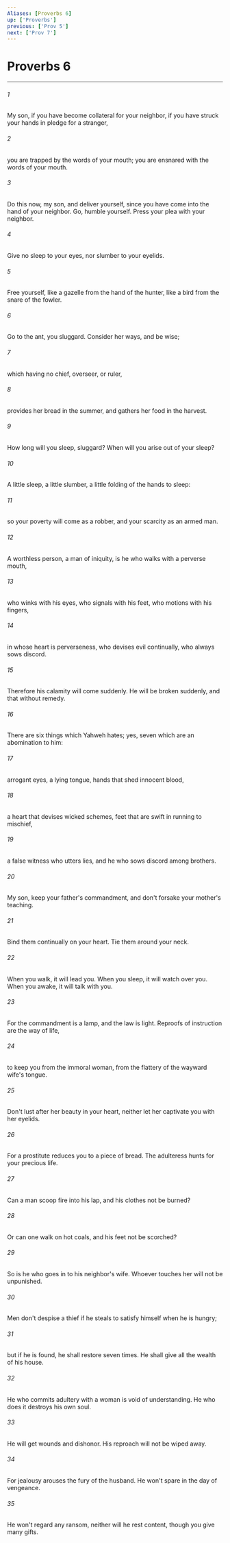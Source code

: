 ```yaml
---
Aliases: [Proverbs 6]
up: ['Proverbs']
previous: ['Prov 5']
next: ['Prov 7']
---
```

# Proverbs 6
***





###### 1 

My son, if you have become collateral for your neighbor, if you have struck your hands in pledge for a stranger, 



###### 2 

you are trapped by the words of your mouth; you are ensnared with the words of your mouth. 



###### 3 

Do this now, my son, and deliver yourself, since you have come into the hand of your neighbor. Go, humble yourself. Press your plea with your neighbor. 



###### 4 

Give no sleep to your eyes, nor slumber to your eyelids. 



###### 5 

Free yourself, like a gazelle from the hand of the hunter, like a bird from the snare of the fowler. 



###### 6 

Go to the ant, you sluggard. Consider her ways, and be wise; 



###### 7 

which having no chief, overseer, or ruler, 



###### 8 

provides her bread in the summer, and gathers her food in the harvest. 



###### 9 

How long will you sleep, sluggard? When will you arise out of your sleep? 



###### 10 

A little sleep, a little slumber, a little folding of the hands to sleep: 



###### 11 

so your poverty will come as a robber, and your scarcity as an armed man. 



###### 12 

A worthless person, a man of iniquity, is he who walks with a perverse mouth, 



###### 13 

who winks with his eyes, who signals with his feet, who motions with his fingers, 



###### 14 

in whose heart is perverseness, who devises evil continually, who always sows discord. 



###### 15 

Therefore his calamity will come suddenly. He will be broken suddenly, and that without remedy. 



###### 16 

There are six things which Yahweh hates; yes, seven which are an abomination to him: 



###### 17 

arrogant eyes, a lying tongue, hands that shed innocent blood, 



###### 18 

a heart that devises wicked schemes, feet that are swift in running to mischief, 



###### 19 

a false witness who utters lies, and he who sows discord among brothers. 



###### 20 

My son, keep your father's commandment, and don't forsake your mother's teaching. 



###### 21 

Bind them continually on your heart. Tie them around your neck. 



###### 22 

When you walk, it will lead you. When you sleep, it will watch over you. When you awake, it will talk with you. 



###### 23 

For the commandment is a lamp, and the law is light. Reproofs of instruction are the way of life, 



###### 24 

to keep you from the immoral woman, from the flattery of the wayward wife's tongue. 



###### 25 

Don't lust after her beauty in your heart, neither let her captivate you with her eyelids. 



###### 26 

For a prostitute reduces you to a piece of bread. The adulteress hunts for your precious life. 



###### 27 

Can a man scoop fire into his lap, and his clothes not be burned? 



###### 28 

Or can one walk on hot coals, and his feet not be scorched? 



###### 29 

So is he who goes in to his neighbor's wife. Whoever touches her will not be unpunished. 



###### 30 

Men don't despise a thief if he steals to satisfy himself when he is hungry; 



###### 31 

but if he is found, he shall restore seven times. He shall give all the wealth of his house. 



###### 32 

He who commits adultery with a woman is void of understanding. He who does it destroys his own soul. 



###### 33 

He will get wounds and dishonor. His reproach will not be wiped away. 



###### 34 

For jealousy arouses the fury of the husband. He won't spare in the day of vengeance. 



###### 35 

He won't regard any ransom, neither will he rest content, though you give many gifts.
